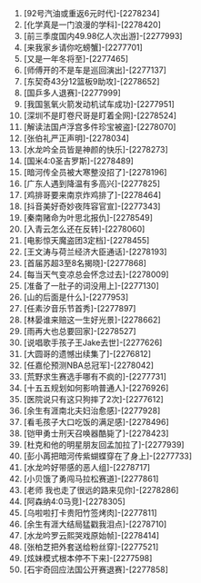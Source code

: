 
1. [92号汽油或重返6元时代]-[2278234]
1. [化学真是一门浪漫的学科]-[2278420]
1. [前三季度国内49.98亿人次出游]-[2277993]
1. [来我家乡请你吃螃蟹]-[2277701]
1. [又是一年冬将至]-[2277465]
1. [师傅开的不是车是巡回演出]-[2277137]
1. [东契奇43分12篮板9助攻]-[2278652]
1. [国乒多人退赛]-[2277999]
1. [我国氢氧火箭发动机试车成功]-[2277951]
1. [深圳不是盯卷尺哥是盯着全网]-[2278524]
1. [解读法国卢浮宫多件珍宝被盗]-[2278070]
1. [张伯礼严正声明]-[2278034]
1. [水龙吟全员皆是神颜的快乐]-[2278273]
1. [国米4:0圣吉罗斯]-[2278489]
1. [暗河传全员被大寒整没招了]-[2278196]
1. [广东人遇到降温有多高兴]-[2277825]
1. [鸡排哥要来南京炸鸡排了]-[2278464]
1. [抖音美好奇妙夜阵容官宣]-[2277343]
1. [秦南赌命为叶思北报仇]-[2278549]
1. [入青云怎么还在反转]-[2278060]
1. [电影惊天魔盗团3定档]-[2278455]
1. [王文涛与荷兰经济大臣通话]-[2278193]
1. [首届苏超3至8名揭晓]-[2277868]
1. [每当天气变凉总会怀念过去]-[2278009]
1. [准备了一肚子的词没用上]-[2277130]
1. [山的后面是什么]-[2277953]
1. [任素汐音乐节首秀]-[2277897]
1. [林晏谁来赔这一生好光景]-[2278662]
1. [雨再大也总要回家]-[2278527]
1. [说唱歌手孩子王Jake去世]-[2277626]
1. [大圆哥的遗憾出续集了]-[2276812]
1. [任嘉伦预测NBA总冠军]-[2278042]
1. [荒野求生赛选手哪有不疯的]-[2277731]
1. [十五五规划如何影响普通人]-[2276926]
1. [医院说只有这只狗摔了2次]-[2277612]
1. [余生有涯南北夫妇治愈感]-[2277928]
1. [看毛孩子大口吃饭的满足感]-[2278496]
1. [铠甲勇士刑天召唤器酷毙了]-[2278423]
1. [杜克和他的明星朋友回孟加拉了]-[2277939]
1. [彭小苒把暗河传紫蝴蝶穿在了身上]-[2277733]
1. [水龙吟好带感的恶人组]-[2278717]
1. [小贝饿了勇闯马拉松赛道]-[2277861]
1. [老师 我也走了很远的路来见你]-[2278286]
1. [阿森纳4:0马竞]-[2278305]
1. [乌啦啦打卡贵阳竹签烤肉]-[2277811]
1. [余生有涯大结局猛戳我泪点]-[2278710]
1. [水龙吟罗云熙哭戏原始帧]-[2278414]
1. [张柏芝把外套送给粉丝穿]-[2277521]
1. [炫妹模式根本停不下来]-[2277598]
1. [石宇奇回应法国公开赛退赛]-[2277858]